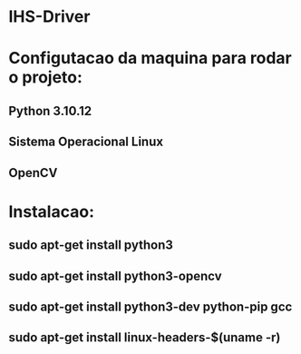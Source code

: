 # IHS-Driver

# Configutacao da maquina para rodar o projeto:

## Python 3.10.12 
## Sistema Operacional Linux
## OpenCV

# Instalacao:

## sudo apt-get install python3

## sudo apt-get install python3-opencv

## sudo apt-get install python3-dev python-pip gcc
## sudo apt-get install linux-headers-$(uname -r)
